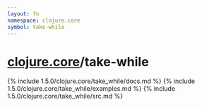 ```yaml
---
layout: fn
namespace: clojure.core
symbol: take-while
---
```


# [clojure.core](../)/take-while

{% include 1.5.0/clojure.core/take_while/docs.md %}
{% include 1.5.0/clojure.core/take_while/examples.md %}
{% include 1.5.0/clojure.core/take_while/src.md %}

